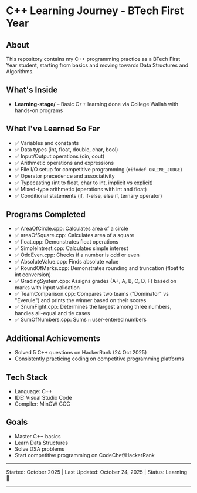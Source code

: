 # C++ Learning Journey - BTech First Year

## About
This repository contains my C++ programming practice as a BTech First Year student, starting from basics and moving towards Data Structures and Algorithms.

## What's Inside
- **Learning-stage/** – Basic C++ learning done via College Wallah with hands-on programs

## What I've Learned So Far

- ✅ Variables and constants
- ✅ Data types (int, float, double, char, bool)
- ✅ Input/Output operations (cin, cout)
- ✅ Arithmetic operations and expressions
- ✅ File I/O setup for competitive programming (`#ifndef ONLINE_JUDGE`)
- ✅ Operator precedence and associativity
- ✅ Typecasting (int to float, char to int, implicit vs explicit)
- ✅ Mixed-type arithmetic (operations with int and float)
- ✅ Conditional statements (if, if-else, else if, ternary operator)

## Programs Completed

- ✅ AreaOfCircle.cpp: Calculates area of a circle
- ✅ areaOfSquare.cpp: Calculates area of a square
- ✅ float.cpp: Demonstrates float operations
- ✅ SimpleIntrest.cpp: Calculates simple interest
- ✅ OddEven.cpp: Checks if a number is odd or even
- ✅ AbsoluteValue.cpp: Finds absolute value
- ✅ RoundOfMarks.cpp: Demonstrates rounding and truncation (float to int conversion)
- ✅ GradingSystem.cpp: Assigns grades (A+, A, B, C, D, F) based on marks with input validation
- ✅ TeamComparison.cpp: Compares two teams ("Dominator" vs "Everule") and prints the winner based on their scores
- ✅ 3numFight.cpp: Determines the largest among three numbers, handles all-equal and tie cases
- ✅ SumOfNumbers.cpp: Sums `n` user-entered numbers

## Additional Achievements

- Solved 5 C++ questions on HackerRank (24 Oct 2025)
- Consistently practicing coding on competitive programming platforms


## Tech Stack

- Language: C++
- IDE: Visual Studio Code
- Compiler: MinGW GCC

## Goals

- Master C++ basics
- Learn Data Structures
- Solve DSA problems
- Start competitive programming on CodeChef/HackerRank

***

Started: October 2025 | Last Updated: October 24, 2025 | Status: Learning 🚀

***
